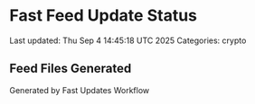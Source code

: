 # Fast Feed Update Status
Last updated: Thu Sep  4 14:45:18 UTC 2025
Categories: crypto

## Feed Files Generated

Generated by Fast Updates Workflow
